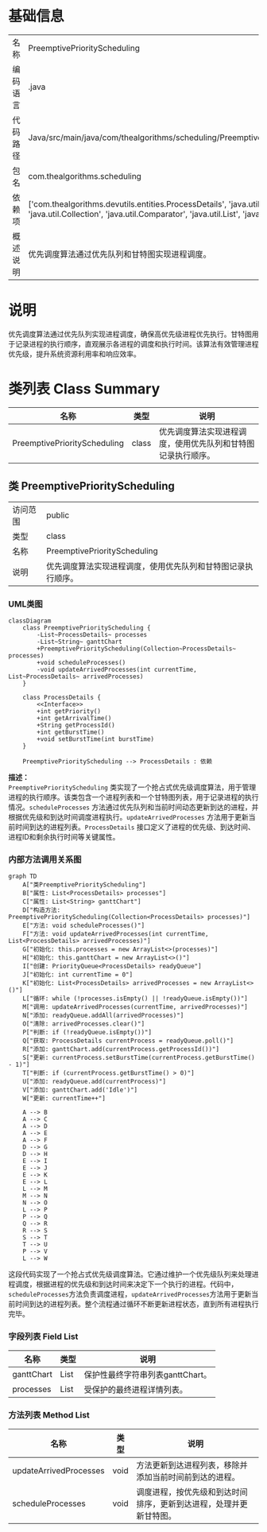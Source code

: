 # 基础信息

|      |      |
|------|------|
| 名称 | PreemptivePriorityScheduling |
| 编码语言 | .java |
| 代码路径 | Java/src/main/java/com/thealgorithms/scheduling/PreemptivePriorityScheduling.java |
| 包名 | com.thealgorithms.scheduling |
| 依赖项 | ['com.thealgorithms.devutils.entities.ProcessDetails', 'java.util.ArrayList', 'java.util.Collection', 'java.util.Comparator', 'java.util.List', 'java.util.PriorityQueue'] |
| 概述说明 | 优先调度算法通过优先队列和甘特图实现进程调度。 |

# 说明

优先调度算法通过优先队列实现进程调度，确保高优先级进程优先执行。甘特图用于记录进程的执行顺序，直观展示各进程的调度和执行时间。该算法有效管理进程优先级，提升系统资源利用率和响应效率。

# 类列表 Class Summary

| 名称   | 类型  | 说明 |
|-------|------|-------------|
| PreemptivePriorityScheduling | class | 优先调度算法实现进程调度，使用优先队列和甘特图记录执行顺序。 |



## 类 PreemptivePriorityScheduling

|      |      |
|------|------|
| 访问范围 | public |
| 类型 | class |
| 名称 | PreemptivePriorityScheduling |
| 说明 | 优先调度算法实现进程调度，使用优先队列和甘特图记录执行顺序。 |


### UML类图

```mermaid
classDiagram
    class PreemptivePriorityScheduling {
        -List~ProcessDetails~ processes
        -List~String~ ganttChart
        +PreemptivePriorityScheduling(Collection~ProcessDetails~ processes)
        +void scheduleProcesses()
        -void updateArrivedProcesses(int currentTime, List~ProcessDetails~ arrivedProcesses)
    }

    class ProcessDetails {
        <<Interface>>
        +int getPriority()
        +int getArrivalTime()
        +String getProcessId()
        +int getBurstTime()
        +void setBurstTime(int burstTime)
    }

    PreemptivePriorityScheduling --> ProcessDetails : 依赖
```

**描述：**  
`PreemptivePriorityScheduling` 类实现了一个抢占式优先级调度算法，用于管理进程的执行顺序。该类包含一个进程列表和一个甘特图列表，用于记录进程的执行情况。`scheduleProcesses` 方法通过优先队列和当前时间动态更新到达的进程，并根据优先级和到达时间调度进程执行。`updateArrivedProcesses` 方法用于更新当前时间到达的进程列表。`ProcessDetails` 接口定义了进程的优先级、到达时间、进程ID和剩余执行时间等关键属性。


### 内部方法调用关系图

```mermaid
graph TD
    A["类PreemptivePriorityScheduling"]
    B["属性: List<ProcessDetails> processes"]
    C["属性: List<String> ganttChart"]
    D["构造方法: PreemptivePriorityScheduling(Collection<ProcessDetails> processes)"]
    E["方法: void scheduleProcesses()"]
    F["方法: void updateArrivedProcesses(int currentTime, List<ProcessDetails> arrivedProcesses)"]
    G["初始化: this.processes = new ArrayList<>(processes)"]
    H["初始化: this.ganttChart = new ArrayList<>()"]
    I["创建: PriorityQueue<ProcessDetails> readyQueue"]
    J["初始化: int currentTime = 0"]
    K["初始化: List<ProcessDetails> arrivedProcesses = new ArrayList<>()"]
    L["循环: while (!processes.isEmpty() || !readyQueue.isEmpty())"]
    M["调用: updateArrivedProcesses(currentTime, arrivedProcesses)"]
    N["添加: readyQueue.addAll(arrivedProcesses)"]
    O["清除: arrivedProcesses.clear()"]
    P["判断: if (!readyQueue.isEmpty())"]
    Q["获取: ProcessDetails currentProcess = readyQueue.poll()"]
    R["添加: ganttChart.add(currentProcess.getProcessId())"]
    S["更新: currentProcess.setBurstTime(currentProcess.getBurstTime() - 1)"]
    T["判断: if (currentProcess.getBurstTime() > 0)"]
    U["添加: readyQueue.add(currentProcess)"]
    V["添加: ganttChart.add('Idle')"]
    W["更新: currentTime++"]

    A --> B
    A --> C
    A --> D
    A --> E
    A --> F
    D --> G
    D --> H
    E --> I
    E --> J
    E --> K
    E --> L
    L --> M
    M --> N
    N --> O
    L --> P
    P --> Q
    Q --> R
    R --> S
    S --> T
    T --> U
    P --> V
    L --> W
```

这段代码实现了一个抢占式优先级调度算法。它通过维护一个优先级队列来处理进程调度，根据进程的优先级和到达时间来决定下一个执行的进程。代码中，`scheduleProcesses`方法负责调度进程，`updateArrivedProcesses`方法用于更新当前时间到达的进程列表。整个流程通过循环不断更新进程状态，直到所有进程执行完毕。

### 字段列表 Field List

| 名称  | 类型  | 说明 |
|-------|-------|------|
| ganttChart | List<String> | 保护性最终字符串列表ganttChart。 |
| processes | List<ProcessDetails> | 受保护的最终进程详情列表。 |

### 方法列表 Method List

| 名称  | 类型  | 说明 |
|-------|-------|------|
| updateArrivedProcesses | void | 方法更新到达进程列表，移除并添加当前时间前到达的进程。 |
| scheduleProcesses | void | 调度进程，按优先级和到达时间排序，更新到达进程，处理并更新甘特图。 |




